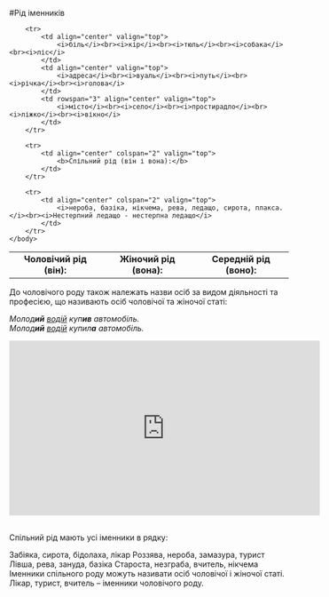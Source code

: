 #Рiд iменникiв

<table>
    <body>
        <tr>
            <td align="center" valign="top">
                <b>Чоловічий рід (він):</b>
            </td>
            <td align="center" valign="top">
                <b>Жіночий рід (вона):</b>
            </td>
            <td align="center" valign="top">
                <b>Середній рід (воно):</b>
            </td>
        </tr>

        <tr>
            <td align="center" valign="top">
                <i>біль</i><br><i>кір</i><br><i>тюль</i><br><i>собака</i><br><i>ліс</i>
            </td>
            <td align="center" valign="top">
                <i>адреса</i><br><i>вуаль</i><br><i>путь</i><br><i>річка</i><br><i>голова</i>
            </td>
            <td rowspan="3" align="center" valign="top">
                <i>місто</i><br><i>село</i><br><i>простирадло</i><br><i>ліжко</i><br><i>вікно</i>
            </td>
        </tr>

        <tr>
            <td align="center" colspan="2" valign="top">
                <b>Спільний рід (він і вона):</b>
            </td>
        </tr>

        <tr>
            <td align="center" colspan="2" valign="top">
                <i>нероба, базіка, нікчема, рева, ледащо, сирота, плакса.</i><br><i>Нестерпний ледащо - нестерпна ледащо</i>
            </td>
        </tr>
    </body>
</table>





До чоловiчого роду також належать назви осiб за видом дiяльностi та професiєю, що називають осiб чоловiчої та жiночої статi:

<i>Молод<b>ий</b> <u>водiй</u> куп<b>ив</b> автомобiль.</i><br>
<i>Молод<b>ий</b> <u>водiй</u> купил<b>а</b> автомобiль.</i>
</ul>

<div class="fluidMedia">
<iframe align="center" width="560" height="315" src="https://www.youtube.com/embed/Ntjczd1XWeY" frameborder="0" allowfullscreen></iframe>
</div>
<div class="popup">
</div>


<br>
<quiz correctLabel="correct" incorrectLabel="incorrect" checkLabel="check">
    <question text="">
       <p>Спільний рід мають усі іменники в рядку: </p>
        <answer>Забіяка, сирота, бідолаха, лікар
</answer>
        <answer>Роззява, нероба, замазура, турист</answer>
        <answer correct>Лівша, рева, зануда, базіка </answer>
        <answer>Староста, незграба, вчитель, нікчема</answer>
        <explanation>
     Іменники спільного роду можуть називати осіб чоловічої і жіночої статі.<br>
Лікар, турист, вчитель – іменники чоловічого роду.
        <explanation>
    </question>
</quiz>